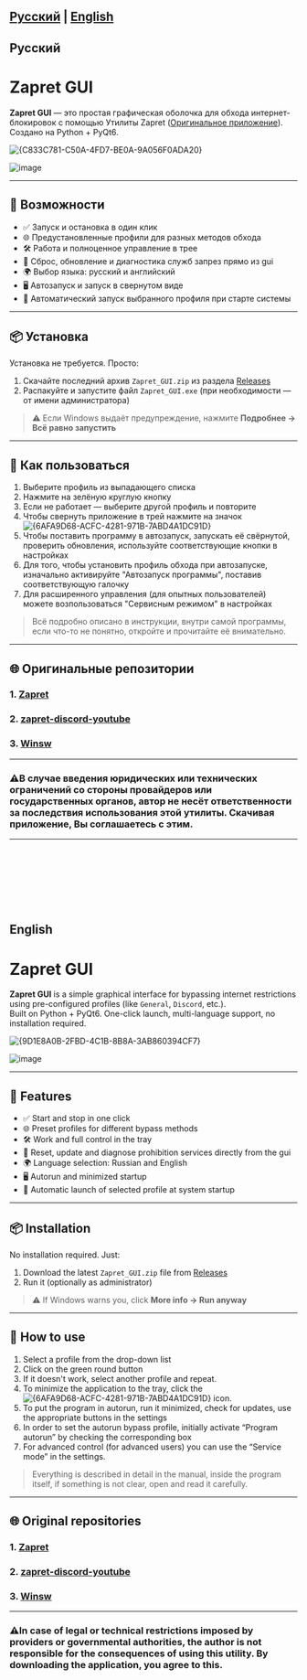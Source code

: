 ## [Русский](#русский) | [English](#english)

## Русский
# Zapret GUI

**Zapret GUI** — это простая графическая оболочка для обхода интернет-блокировок с помощью Утилиты Zapret ([Оригинальное приложение](https://github.com/Flowseal/zapret-discord-youtube)).  
Создано на Python + PyQt6.

![{C833C781-C50A-4FD7-BE0A-9A056F0ADA20}](https://github.com/user-attachments/assets/3cb3b642-eedb-4fe5-94b5-ff5f3d9338bd)

![image](https://github.com/user-attachments/assets/ef988023-c1b0-4772-9cad-8184fc2855d3)

---

## 🧩 Возможности

- ✅ Запуск и остановка в один клик
- 🌐 Предустановленные профили для разных методов обхода
- 🛠 Работа и полноценное управление в трее
- 🔄 Сброс, обновление и диагностика служб запрез прямо из gui
- 🌍 Выбор языка: русский и английский
- 🖥 Автозапуск и запуск в свернутом виде
- 🚀 Автоматический запуск выбранного профиля при старте системы

---

## 📦 Установка

Установка не требуется. Просто:

1. Скачайте последний архив `Zapret_GUI.zip` из раздела [Releases](https://github.com/medvedeff-true/Zapret-Gui/releases/tag/v1.3.1)
2. Распакуйте и запустите файл `Zapret_GUI.exe` (при необходимости — от имени администратора)

> ⚠️ Если Windows выдаёт предупреждение, нажмите **Подробнее → Всё равно запустить**

---

## 🚀 Как пользоваться

1. Выберите профиль из выпадающего списка
2. Нажмите на зелёную круглую кнопку
3. Если не работает — выберите другой профиль и повторите
4. Чтобы свернуть приложение в трей нажмите на значок ![{6AFA9D68-ACFC-4281-971B-7ABD4A1DC91D}](https://github.com/user-attachments/assets/9729ac2c-6a1f-48ee-a10b-c6ba2dc7012a)
5. Чтобы поставить программу в автозапуск, запускать её свёрнутой, проверить обновления, используйте соответствующие кнопки в настройках
6. Для того, чтобы установить профиль обхода при автозапуске, изначально активируйте "Автозапуск программы", поставив соответствующую галочку
7. Для расширенного управления (для опытных пользователей) можете возпользоваться "Сервисным режимом" в настройках

> Всё подробно описано в инструкции, внутри самой программы, если что-то не понятно, откройте и прочитайте её внимательно.

---

## 🌐 Оригинальные репозитории

### 1. [Zapret](https://github.com/bol-van/zapret)
### 2. [zapret-discord-youtube](https://github.com/Flowseal/zapret-discord-youtube)
### 3. [Winsw](https://github.com/winsw/winsw)

---

### ⚠️В случае введения юридических или технических ограничений со стороны провайдеров или государственных органов, автор не несёт ответственности за последствия использования этой утилиты. Скачивая приложение, Вы соглашаетесь с этим.

---

<br>
<br>
<br>
<br>
<br>
<br>

## English
# Zapret GUI

**Zapret GUI** is a simple graphical interface for bypassing internet restrictions using pre-configured profiles (like `General`, `Discord`, etc.).  
Built on Python + PyQt6. One-click launch, multi-language support, no installation required.

![{9D1E8A0B-2FBD-4C1B-8B8A-3AB860394CF7}](https://github.com/user-attachments/assets/523172e5-4d50-4c0e-8c66-974bb4791508)

![image](https://github.com/user-attachments/assets/cf70061a-0908-448a-9a48-ea344c9849b9)

---

## 🧩 Features

- ✅ Start and stop in one click
- 🌐 Preset profiles for different bypass methods
- 🛠 Work and full control in the tray
- 🔄 Reset, update and diagnose prohibition services directly from the gui
- 🌍 Language selection: Russian and English
- 🖥 Autorun and minimized startup
- 🚀 Automatic launch of selected profile at system startup

---

## 📦 Installation

No installation required. Just:

1. Download the latest `Zapret_GUI.zip` file from [Releases](https://github.com/medvedeff-true/Zapret-Gui/releases/tag/v1.3.1)
2. Run it (optionally as administrator)

> ⚠️ If Windows warns you, click **More info → Run anyway**

---

## 🚀 How to use

1. Select a profile from the drop-down list
2. Click on the green round button
3. If it doesn't work, select another profile and repeat.
4. To minimize the application to the tray, click the ![{6AFA9D68-ACFC-4281-971B-7ABD4A1DC91D}](https://github.com/user-attachments/assets/9729ac2c-6a1f-48ee-a10b-c6ba2dc7012a) icon.
5. To put the program in autorun, run it minimized, check for updates, use the appropriate buttons in the settings
6. In order to set the autorun bypass profile, initially activate “Program autorun” by checking the corresponding box
7. For advanced control (for advanced users) you can use the “Service mode” in the settings.

> Everything is described in detail in the manual, inside the program itself, if something is not clear, open and read it carefully.

---

## 🌐 Original repositories

### 1. [Zapret](https://github.com/bol-van/zapret)
### 2. [zapret-discord-youtube](https://github.com/Flowseal/zapret-discord-youtube)
### 3. [Winsw](https://github.com/winsw/winsw)

---

### ⚠️In case of legal or technical restrictions imposed by providers or governmental authorities, the author is not responsible for the consequences of using this utility. By downloading the application, you agree to this. 


